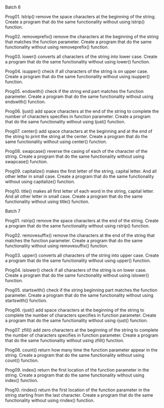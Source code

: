 Batch 6

Prog01. lstrip() remove the space characters at the beginning of the string. Create a program that do the same functionality without using lstrip() function.

Prog02. removeprefix() remove the characters at the beginning of the string that matches the function parameter. Create a program that do the same functionality without using removeprefix() function.

Prog03. lower() converts all characters of the string into lower case. Create a program that do the same functionality without using lower() function.

Prog04. isupper() check if all characters of the string is on upper case. Create a program that do the same functionality without using isupper() function.

Prog05. endswith() check if the string end part matches the function parameter. Create a program that do the same functionality without using endswith() function.

Prog06. ljust() add space characters at the end of the string to complete the number of characters specifies in function parameter. Create a program that do the same functionality without using ljust() function.

Prog07. center() add space characters at the beginning and at the end of the string to print the string at the center. Create a program that do the same functionality without using center() function.

Prog08. swapcase() reverse the casing of each of the character of the string. Create a program that do the same functionality without using swapcase() function.

Prog09. capitalize() makes the first letter of the string, capital letter. And all other letter in small case. Create a program that do the same functionality without using capitalize() function.

Prog10. title() makes all first letter of each word in the string, capital letter. And all other letter in small case. Create a program that do the same functionality without using title() function.



Batch 7


Prog01. rstrip() remove the space characters at the end of the string. Create a program that do the same functionality without using rstrip() function.

Prog02. removesuffix() remove the characters at the end of the string that matches the function parameter. Create a program that do the same functionality without using removesuffix() function.

Prog03. upper() converts all characters of the string into upper case. Create a program that do the same functionality without using upper() function.

Prog04. islower() check if all characters of the string is on lower case. Create a program that do the same functionality without using islower() function.

Prog05. startswith() check if the string beginning part matches the function parameter. Create a program that do the same functionality without using startswith() function.

Prog06. rjust() add space characters at the beginning of the string to complete the number of characters specifies in function parameter. Create a program that do the same functionality without using rjust() function.

Prog07. zfill() add zero characters at the beginning of the string to complete the number of characters specifies in function parameter. Create a program that do the same functionality without using zfill() function.

Prog08. count() return how many time the function parameter appear in the string. Create a program that do the same functionality without using count() function.

Prog09. index() return the first location of the function parameter in the string. Create a program that do the same functionality without using index() function.

Prog10. rindex() return the first location of the function parameter in the string starting from the last character. Create a program that do the same functionality without using rindex() function.